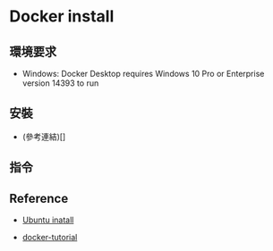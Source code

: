 # Docker install

## 環境要求

- Windows: Docker Desktop requires Windows 10 Pro or Enterprise version 14393 to run

## 安裝

- (參考連結)[]


## 指令


## Reference

- [Ubuntu inatall](https://blog.gtwang.org/virtualization/docker-basic-tutorial/)

- [docker-tutorial](https://github.com/twtrubiks/docker-tutorial)